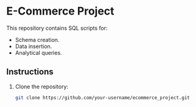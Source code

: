 # E-Commerce Project

This repository contains SQL scripts for:
- Schema creation.
- Data insertion.
- Analytical queries.

## Instructions
1. Clone the repository:
   ```bash
   git clone https://github.com/your-username/ecommerce_project.git

